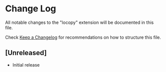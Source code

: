 # Change Log

All notable changes to the "locopy" extension will be documented in this file.

Check [Keep a Changelog](http://keepachangelog.com/) for recommendations on how to structure this file.

## [Unreleased]

- Initial release